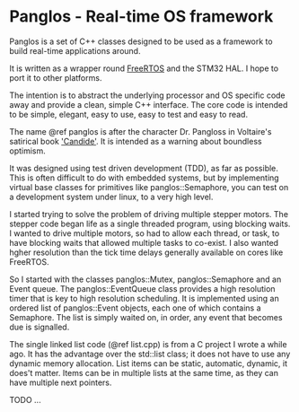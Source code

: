 

# Panglos - Real-time OS framework

Panglos is a set of C++ classes 
designed to be used as a framework to build real-time applications around.

It is written as a wrapper round [FreeRTOS](https://www.freertos.org/) 
and the STM32 HAL. I hope to port it to other platforms.

The intention is to abstract the underlying processor and OS specific code away 
and provide a clean, simple C++ interface.
The core code is intended to be simple, elegant, easy to use, easy to test and easy to read.

The name @ref panglos is after the character Dr. Pangloss in Voltaire's satirical book ['Candide'](https://en.wikipedia.org/wiki/Candide).
It is intended as a warning about boundless optimism.

It was designed using test driven development (TDD), as far as possible.
This is often difficult to do with embedded systems, but by implementing
virtual base classes for primitives like panglos::Semaphore, you can test on a development
system under linux, to a very high level.

I started trying to solve the problem of driving multiple stepper motors. The stepper
code began life as a single threaded program, using blocking waits.
I wanted to drive multiple motors, so had to allow each thread, or task, to have
blocking waits that allowed multiple tasks to co-exist.
I also wanted hgher resolution than the tick time delays generally available on 
cores like FreeRTOS.

So I started with the classes panglos::Mutex, panglos::Semaphore and an Event queue. The panglos::EventQueue class
provides a high resolution timer that is key to high resolution scheduling.
It is implemented using an ordered list of panglos::Event objects, each one of which contains a 
Semaphore. The list is simply waited on, in order, any event that becomes due is signalled.

The single linked list code (@ref list.cpp) is from a C project I wrote a while ago. 
It has the advantage over the std::list class; it does not have to use any dynamic memory allocation.
List items can be static, automatic, dynamic, it does't matter. Items can be in multiple
lists at the same time, as they can have multiple next pointers.

TODO ...
